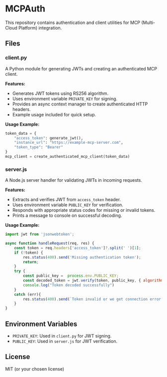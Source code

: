 # MCPAuth

This repository contains authentication and client utilities for MCP (Multi-Cloud Platform) integration.

## Files

### client.py

A Python module for generating JWTs and creating an authenticated MCP client.

**Features:**
- Generates JWT tokens using RS256 algorithm.
- Uses environment variable `PRIVATE_KEY` for signing.
- Provides an async context manager to create authenticated HTTP headers.
- Example usage included for quick setup.

**Usage Example:**
```python
token_data = {
    "access_token": generate_jwt(),
    "instance_url": "https://example-mcp-server.com",
    "token_type": "Bearer"
}
mcp_client = create_authenticated_mcp_client(token_data)
```

### server.js

A Node.js server handler for validating JWTs in incoming requests.

**Features:**
- Extracts and verifies JWT from `access_token` header.
- Uses environment variable `PUBLIC_KEY` for verification.
- Responds with appropriate status codes for missing or invalid tokens.
- Prints a message to console on successful decoding.

**Usage Example:**
```javascript
import jwt from 'jsonwebtoken';

async function handleRequest(req, res) {
    const token = req.headers['access_token']?.split(' ')[1];
    if (!token) {
        res.status(400).send('Missing authentication token');
        return;
    }
    try {
        const public_key =  process.env.PUBLIC_KEY;
        const decoded_token = jwt.verify(token, public_key, { algorithm: ['RS256'] });
        console.log("Token decoded successfully")
    }
    catch (err){
        res.status(400).send(`Token invalid or we get connection error: ${err}`);
    }
}
```

## Environment Variables

- `PRIVATE_KEY`: Used in `client.py` for JWT signing.
- `PUBLIC_KEY`: Used in `server.js` for JWT verification.

## License

MIT (or your chosen license)